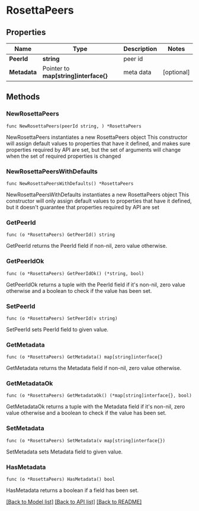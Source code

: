 # RosettaPeers

## Properties

Name | Type | Description | Notes
------------ | ------------- | ------------- | -------------
**PeerId** | **string** | peer id | 
**Metadata** | Pointer to **map[string]interface{}** | meta data | [optional] 

## Methods

### NewRosettaPeers

`func NewRosettaPeers(peerId string, ) *RosettaPeers`

NewRosettaPeers instantiates a new RosettaPeers object
This constructor will assign default values to properties that have it defined,
and makes sure properties required by API are set, but the set of arguments
will change when the set of required properties is changed

### NewRosettaPeersWithDefaults

`func NewRosettaPeersWithDefaults() *RosettaPeers`

NewRosettaPeersWithDefaults instantiates a new RosettaPeers object
This constructor will only assign default values to properties that have it defined,
but it doesn't guarantee that properties required by API are set

### GetPeerId

`func (o *RosettaPeers) GetPeerId() string`

GetPeerId returns the PeerId field if non-nil, zero value otherwise.

### GetPeerIdOk

`func (o *RosettaPeers) GetPeerIdOk() (*string, bool)`

GetPeerIdOk returns a tuple with the PeerId field if it's non-nil, zero value otherwise
and a boolean to check if the value has been set.

### SetPeerId

`func (o *RosettaPeers) SetPeerId(v string)`

SetPeerId sets PeerId field to given value.


### GetMetadata

`func (o *RosettaPeers) GetMetadata() map[string]interface{}`

GetMetadata returns the Metadata field if non-nil, zero value otherwise.

### GetMetadataOk

`func (o *RosettaPeers) GetMetadataOk() (*map[string]interface{}, bool)`

GetMetadataOk returns a tuple with the Metadata field if it's non-nil, zero value otherwise
and a boolean to check if the value has been set.

### SetMetadata

`func (o *RosettaPeers) SetMetadata(v map[string]interface{})`

SetMetadata sets Metadata field to given value.

### HasMetadata

`func (o *RosettaPeers) HasMetadata() bool`

HasMetadata returns a boolean if a field has been set.


[[Back to Model list]](../README.md#documentation-for-models) [[Back to API list]](../README.md#documentation-for-api-endpoints) [[Back to README]](../README.md)



